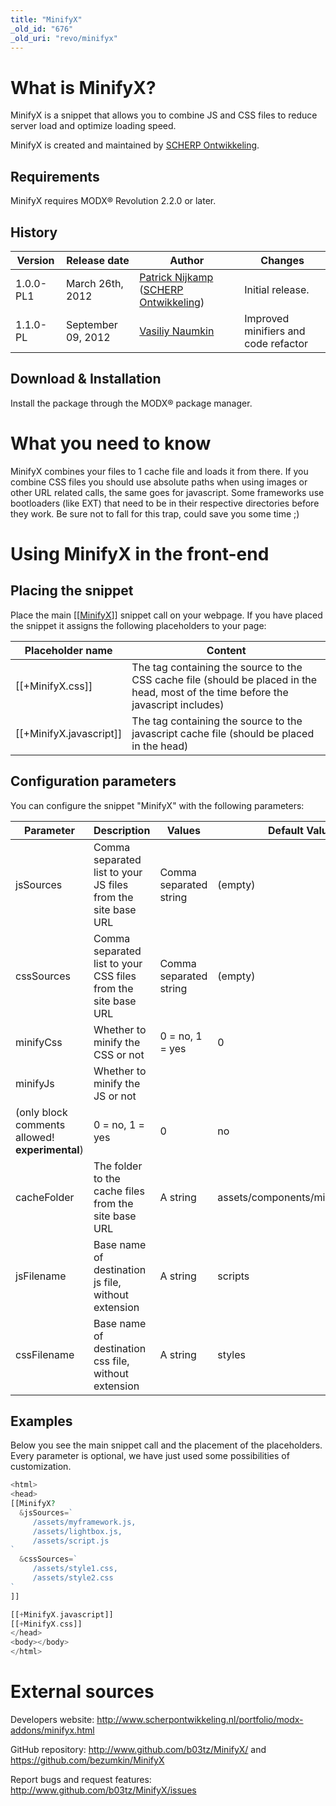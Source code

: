 ```yaml
---
title: "MinifyX"
_old_id: "676"
_old_uri: "revo/minifyx"
---
```


# What is MinifyX?

MinifyX is a snippet that allows you to combine JS and CSS files to reduce server load and optimize loading speed.

MinifyX is created and maintained by [SCHERP Ontwikkeling](http://www.scherpontwikkeling.nl).

## Requirements

MinifyX requires MODX® Revolution 2.2.0 or later.

## History

| Version   | Release date       | Author                                                                                                                                      | Changes                              |
| --------- | ------------------ | ------------------------------------------------------------------------------------------------------------------------------------------- | ------------------------------------ |
| 1.0.0-PL1 | March 26th, 2012   | [Patrick Nijkamp](http://www.scherpontwikkeling.nl/over-ons/patrick-nijkamp.html) ([SCHERP Ontwikkeling](http://www.scherpontwikkeling.nl)) | Initial release.                     |
| 1.1.0-PL  | September 09, 2012 | [Vasiliy Naumkin](http://bezumkin.ru)                                                                                                       | Improved minifiers and code refactor |

## Download & Installation

Install the package through the MODX® package manager.

# What you need to know

MinifyX combines your files to 1 cache file and loads it from there. If you combine CSS files you should use absolute paths when using images or other URL related calls, the same goes for javascript. Some frameworks use bootloaders (like EXT) that need to be in their respective directories before they work. Be sure not to fall for this trap, could save you some time ;)

# Using MinifyX in the front-end

## Placing the snippet

Place the main \[\[[MinifyX](extras/minifyx "MinifyX")\]\] snippet call on your webpage. If you have placed the snippet it assigns the following placeholders to your page:

| Placeholder name            | Content                                                                                                                             |
| --------------------------- | ----------------------------------------------------------------------------------------------------------------------------------- |
| \[\[+MinifyX.css\]\]        | The tag containing the source to the CSS cache file (should be placed in the head, most of the time before the javascript includes) |
| \[\[+MinifyX.javascript\]\] | The tag containing the source to the javascript cache file (should be placed in the head)                                           |

## Configuration parameters

You can configure the snippet "MinifyX" with the following parameters:

| Parameter                                       | Description                                                   | Values                 | Default Value                    | Required |
| ----------------------------------------------- | ------------------------------------------------------------- | ---------------------- | -------------------------------- | -------- |
| jsSources                                       | Comma separated list to your JS files from the site base URL  | Comma separated string | (empty)                          | no       |
| cssSources                                      | Comma separated list to your CSS files from the site base URL | Comma separated string | (empty)                          | no       |
| minifyCss                                       | Whether to minify the CSS or not                              | 0 = no, 1 = yes        | 0                                | no       |
| minifyJs                                        | Whether to minify the JS or not                               |
| (only block comments allowed! **experimental**) | 0 = no, 1 = yes                                               | 0                      | no                               |
| cacheFolder                                     | The folder to the cache files from the site base URL          | A string               | assets/components/minifyx/cache/ | no       |
| jsFilename                                      | Base name of destination js file, without extension           | A string               | scripts                          |          |
| cssFilename                                     | Base name of destination css file, without extension          | A string               | styles                           |          |

## Examples

Below you see the main snippet call and the placement of the placeholders. Every parameter is optional, we have just used some possibilities of customization.

``` php
<html>
<head>
[[MinifyX?
  &jsSources=`
     /assets/myframework.js,
     /assets/lightbox.js,
     /assets/script.js
`
  &cssSources=`
     /assets/style1.css,
     /assets/style2.css
`
]]

[[+MinifyX.javascript]]
[[+MinifyX.css]]
</head>
<body></body>
</html>
```

# External sources

Developers website: <http://www.scherpontwikkeling.nl/portfolio/modx-addons/minifyx.html>

GitHub repository: <http://www.github.com/b03tz/MinifyX/> and <https://github.com/bezumkin/MinifyX>

Report bugs and request features: <http://www.github.com/b03tz/MinifyX/issues>